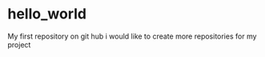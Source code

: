 # hello_world
My first repository on git hub
i would like to create more repositories for my project

